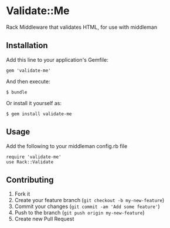 # Validate::Me

Rack Middleware that validates HTML, for use with middleman

## Installation

Add this line to your application's Gemfile:

    gem 'validate-me'

And then execute:

    $ bundle

Or install it yourself as:

    $ gem install validate-me

## Usage

Add the following to your middleman config.rb file

    require 'validate-me'
    use Rack::Validate

## Contributing

1. Fork it
2. Create your feature branch (`git checkout -b my-new-feature`)
3. Commit your changes (`git commit -am 'Add some feature'`)
4. Push to the branch (`git push origin my-new-feature`)
5. Create new Pull Request
